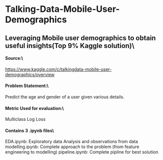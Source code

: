 # Talking-Data-Mobile-User-Demographics
## Leveraging Mobile user demographics to obtain useful insights(Top 9% Kaggle solution)\

#### Source:\
https://www.kaggle.com/c/talkingdata-mobile-user-demographics/overview
#### Problem Statement:\
Predict the age and gender of a user given various details.
#### Metric Used for evaluation:\
Multiclass Log Loss

#### Contains 3 .ipynb files\
EDA.ipynb: Exploratory data Analysis and observations from data\
modelling.ipynb: Complete approach to the problem (from feature engineering to modelling)
pipeline.ipynb: Complete pipline for best solution
